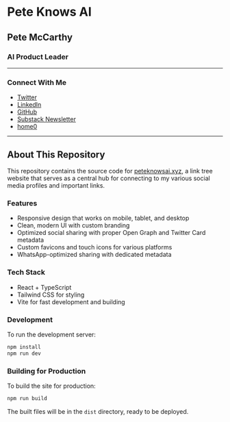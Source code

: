 # Pete Knows AI

## Pete McCarthy
### AI Product Leader

---

### Connect With Me

- [Twitter](https://twitter.com/peteknowsai)
- [LinkedIn](https://www.linkedin.com/in/peteknowsai)
- [GitHub](https://github.com/peteknowsai)
- [Substack Newsletter](https://substack.com/@peteknowsai)
- [home0](https://www.home0.xyz)

---

## About This Repository

This repository contains the source code for [peteknowsai.xyz](https://peteknowsai.xyz), a link tree website that serves as a central hub for connecting to my various social media profiles and important links.

### Features

- Responsive design that works on mobile, tablet, and desktop
- Clean, modern UI with custom branding
- Optimized social sharing with proper Open Graph and Twitter Card metadata
- Custom favicons and touch icons for various platforms
- WhatsApp-optimized sharing with dedicated metadata

### Tech Stack

- React + TypeScript
- Tailwind CSS for styling
- Vite for fast development and building

### Development

To run the development server:

```bash
npm install
npm run dev
```

### Building for Production

To build the site for production:

```bash
npm run build
```

The built files will be in the `dist` directory, ready to be deployed.
